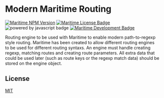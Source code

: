 # Modern Maritime Routing

[![Maritime NPM Version](https://img.shields.io/npm/v/maritime-modern-routing?color=blue)](https://npmjs.org/package/maritime-modern-routing)
[![Maritime License Badge](https://img.shields.io/badge/license-MIT-blue)](LICENSE)
![powered by javascript badge](https://img.shields.io/badge/powered%20by-javascript-red)
[![Maritime Development Badge](https://img.shields.io/badge/engine%20for-maritime-brightgreen)](https://github.com/TomPrograms/maritime)

Routing engine to be used with Maritime to enable modern path-to-regexp style routing. Maritime has been created to allow different routing engines to be used for different routing syntaxs. An engine must handle creating regexp, matching routes and creating route parameters. All extra data that could be used later (such as route keys or the regexp match data) should be stored on the engine object.

## License

[MIT](LICENSE)
